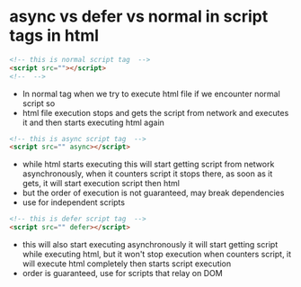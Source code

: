 # async vs defer vs normal in script tags in html

```html
<!-- this is normal script tag  -->
<script src=""></script>
<!--  -->
```

- In normal tag when we try to execute html file if we encounter normal script so
- html file execution stops and gets the script from network and executes it and then starts executing html again

```html
<!-- this is async script tag  -->
<script src="" async></script>
```

- while html starts executing this will start getting script from network asynchronously, when it counters script it stops there, as soon as it gets, it will start execution script then html
- but the order of execution is not guaranteed, may break dependencies
- use for independent scripts

```html
<!-- this is defer script tag  -->
<script src="" defer></script>
```

- this will also start executing asynchronously it will start getting script while executing html, but it won't stop execution when counters script, it will execute html completely then starts script execution
- order is guaranteed, use for scripts that relay on DOM
